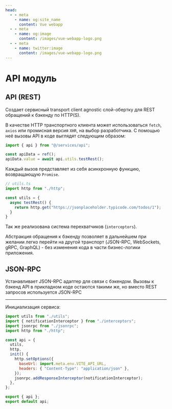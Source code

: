 ```yaml
---
head:
  - - meta
    - name: og:site_name
      content: Vue webapp
  - - meta
    - name: og:image
      content: /images/vue-webapp-logo.png
  - - meta
    - name: twitter:image
      content: /images/vue-webapp-logo.png
---
```


# API модуль

## API (REST)


Создает сервисный transport client agnostic слой-обертку для REST обращений к бэкенду по HTTP(S). 


В качестве HTTP транспортного клиента может использоваться `fetch`, `axios` или промисная версия `XHR`, на выбор разработчика. С помощью неё вызовы API в коде выглядят следующим образом:

```js
import { api } from "@/services/api";

const apiData = ref();
apiData.value = await api.utils.testRest();
```

Каждый вызов представляет из себя асинхронную функцию, возвращающую `Promise`.

```js
// utils.ts
import http from "./http";

const utils = {
  async testRest() {
    return http.get("https://jsonplaceholder.typicode.com/todos/1");
  }
}
```

Так же реализована система перехватчиков (`interceptors`).

Абстракция обращения к бэкенду позволяет в дальнейшем при желании легко перейти на другой транспорт (JSON-RPC, WebSockets, gRPC, GraphQL) - без изменения кода в части бизнес-логики приложения.


## JSON-RPC

Устанавливает JSON-RPC адаптер для связи с бэкендом. Вызовы к бэкенд API в прикладном коде остаются такими же, но вместо REST запросов используется JSON-RPC

------

Инициализация сервиса:

```js
import utils from "./utils";
import { notificationInterceptor } from "./interceptors";
import jsonrpc from "./jsonrpc";
import http from "./http";

const api = {
  utils,
  http,
  init() {
    http.setOptions({
      baseUrl: import.meta.env.VITE_API_URL,
      headers: { "Content-Type": "application/json" },
    });
    jsonrpc.addResponseInterceptor(notificationInterceptor);
  },
};

export { api };
export default api;
```